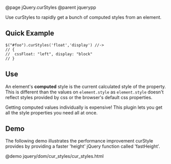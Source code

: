 @page jQuery.curStyles
@parent jquerypp

Use curStyles to rapidly get a bunch of computed styles from an element.

## Quick Example


    $("#foo").curStyles('float','display') //->
    // {
    //  cssFloat: "left", display: "block"
    // }

## Use

An element's __computed__ style is the current calculated style of the property.
This is different than the values on `element.style` as
`element.style` doesn't reflect styles provided by css or the browser's default
css properties.

Getting computed values individually is expensive! This plugin lets you get all
the style properties you need all at once.

## Demo

The following demo illustrates the performance improvement curStyle provides by providing
a faster 'height' jQuery function called 'fastHeight'.

@demo jquery/dom/cur_styles/cur_styles.html


